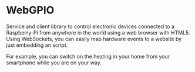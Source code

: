 # WebGPIO
Service and client library to control electronic devices connected to a Raspberry-Pi from anywhere in the world using a web browser with HTML5. Using WebSockets, you can easily map hardware events to a website by just embedding an script.

For example, you can switch on the heating in your home from your smartphone while you are on your way.

